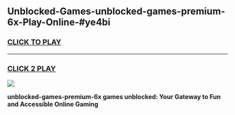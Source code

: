 
## Unblocked-Games-unblocked-games-premium-6x-Play-Online-#ye4bi
<h3>
<a href="https://premium.freeplayer.one?title=unblocked-games-premium-6x&ref=27F">CLICK TO PLAY</a></h3>
<hr>

<h3>
<a href="https://premium.freeplayer.one?title=unblocked-games-premium-6x&ref=27F">CLICK 2 PLAY</a>
  
</h3>

<a href="https://premium.freeplayer.one?title=unblocked-games-premium-6x&ref=27F"><img src="https://clearcache.store/games.png"></a>


**unblocked-games-premium-6x games unblocked: Your Gateway to Fun and Accessible Online Gaming**
